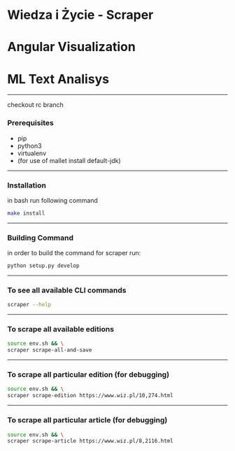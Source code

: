 
# Wiedza i Życie - Scraper
# Angular Visualization
# ML Text Analisys
___________________________

checkout rc branch

### Prerequisites

* pip
* python3
* virtualenv
* (for use of mallet install default-jdk)
___________________________

### Installation

in bash run following command

```bash
make install
```
___________________________

### Building Command

in order to build the command for scraper run:

```bash
python setup.py develop
```
___________________________

### To see all available CLI commands


```bash
scraper --help
```
___________________________

### To scrape all available editions

```bash
source env.sh && \
scraper scrape-all-and-save
```
___________________________

### To scrape all particular edition (for debugging)

```bash
source env.sh && \
scraper scrape-edition https://www.wiz.pl/10,274.html
```
___________________________

### To scrape all particular article (for debugging)

```bash
source env.sh && \
scraper scrape-article https://www.wiz.pl/8,2116.html
```
